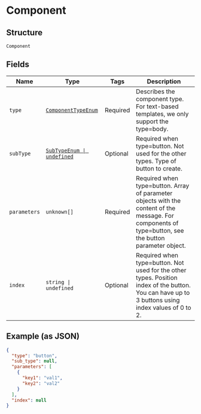 
# Component

## Structure

`Component`

## Fields

| Name | Type | Tags | Description |
|  --- | --- | --- | --- |
| `type` | [`ComponentTypeEnum`](../../doc/models/component-type-enum.md) | Required | Describes the component type. For text-based templates, we only support the type=body. |
| `subType` | [`SubTypeEnum \| undefined`](../../doc/models/sub-type-enum.md) | Optional | Required when type=button. Not used for the other types. Type of button to create. |
| `parameters` | `unknown[]` | Required | Required when type=button. Array of parameter objects with the content of the message. For components of type=button, see the button parameter object. |
| `index` | `string \| undefined` | Optional | Required when type=button. Not used for the other types. Position index of the button. You can have up to 3 buttons using index values of 0 to 2. |

## Example (as JSON)

```json
{
  "type": "button",
  "sub_type": null,
  "parameters": [
    {
      "key1": "val1",
      "key2": "val2"
    }
  ],
  "index": null
}
```

